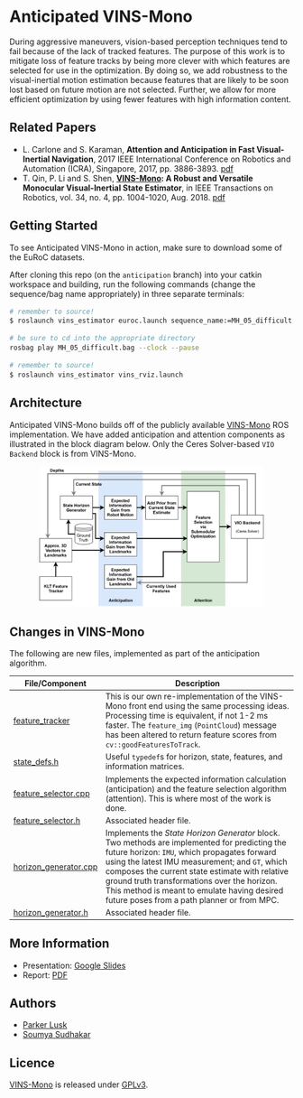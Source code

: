 Anticipated VINS-Mono
=====================

During aggressive maneuvers, vision-based perception techniques tend to fail because of the lack of tracked features. The purpose of this work is to mitigate loss of feature tracks by being more clever with which features are selected for use in the optimization. By doing so, we add robustness to the visual-inertial motion estimation because features that are likely to be soon lost based on future motion are not selected. Further, we allow for more efficient optimization by using fewer features with high information content.

## Related Papers
- L. Carlone and S. Karaman, **Attention and Anticipation in Fast Visual-Inertial Navigation**, 2017 IEEE International Conference on Robotics and Automation (ICRA), Singapore, 2017, pp. 3886-3893. [pdf](https://arxiv.org/abs/1610.03344)
- T. Qin, P. Li and S. Shen, **[VINS-Mono](https://github.com/HKUST-Aerial-Robotics/VINS-Mono): A Robust and Versatile Monocular Visual-Inertial State Estimator**, in IEEE Transactions on Robotics, vol. 34, no. 4, pp. 1004-1020, Aug. 2018. [pdf](https://ieeexplore.ieee.org/document/8421746/?arnumber=8421746&source=authoralert)

## Getting Started

To see Anticipated VINS-Mono in action, make sure to download some of the EuRoC datasets.

After cloning this repo (on the `anticipation` branch) into your catkin workspace and building, run the following commands (change the sequence/bag name appropriately) in three separate terminals:

```bash
# remember to source!
$ roslaunch vins_estimator euroc.launch sequence_name:=MH_05_difficult
```

```bash
# be sure to cd into the appropriate directory
rosbag play MH_05_difficult.bag --clock --pause
```

```bash
# remember to source!
$ roslaunch vins_estimator vins_rviz.launch
```

## Architecture

Anticipated VINS-Mono builds off of the publicly available [VINS-Mono](https://github.com/HKUST-Aerial-Robotics/VINS-Mono) ROS implementation. We have added anticipation and attention components as illustrated in the block diagram below. Only the Ceres Solver-based `VIO Backend` block is from VINS-Mono.

<p align="center">
<img src="support_files/arch.png" width="79%" />
</p>

## Changes in VINS-Mono

The following are new files, implemented as part of the anticipation algorithm.

| File/Component     | Description                                                |
|--------------------|------------------------------------------------------------|
|[feature_tracker][1]| This is our own re-implementation of the VINS-Mono front end using the same processing ideas. Processing time is equivalent, if not 1-2 ms faster. The `feature_img` (`PointCloud`) message has been altered to return feature scores from `cv::goodFeaturesToTrack`. |
|[state_defs.h][2]| Useful `typedef`s for horizon, state, features, and information matrices. |
|[feature_selector.cpp][4]| Implements the expected information calculation (anticipation) and the feature selection algorithm (attention). This is where most of the work is done. |
|[feature_selector.h][3]| Associated header file. |
|[horizon_generator.cpp][6]| Implements the *State Horizon Generator* block. Two methods are implemented for predicting the future horizon: `IMU`, which propagates forward using the latest IMU measurement; and `GT`, which composes the current state estimate with relative ground truth transformations over the horizon. This method is meant to emulate having desired future poses from a path planner or from MPC. |
|[horizon_generator.h][5]| Associated header file. |

[1]: https://github.com/plusk01/Anticipated-VINS-Mono/tree/anticipation/feature_tracker
[2]: https://github.com/plusk01/Anticipated-VINS-Mono/blob/anticipation/vins_estimator/src/utility/state_defs.h
[3]: https://github.com/plusk01/Anticipated-VINS-Mono/blob/anticipation/vins_estimator/src/feature_selector.h
[4]: https://github.com/plusk01/Anticipated-VINS-Mono/blob/anticipation/vins_estimator/src/feature_selector.cpp
[5]: https://github.com/plusk01/Anticipated-VINS-Mono/blob/anticipation/vins_estimator/src/utility/horizon_generator.h
[6]: https://github.com/plusk01/Anticipated-VINS-Mono/blob/anticipation/vins_estimator/src/utility/horizon_generator.cpp

## More Information

- Presentation: [Google Slides](https://docs.google.com/presentation/d/1oAt2vVqOZW8N5FfBAA4J-wxXY9Zx1KC5-ij9O4tS1UA/edit?usp=sharing)
- Report: [PDF](https://github.com/plusk01/Anticipated-VINS-Mono/tree/anticipation/support_files/report/main.pdf)

## Authors

- [Parker Lusk](https://github.com/plusk01)
- [Soumya Sudhakar](https://github.com/soumya-ss)

## Licence

[VINS-Mono](https://github.com/HKUST-Aerial-Robotics/VINS-Mono) is released under [GPLv3](http://www.gnu.org/licenses/).
